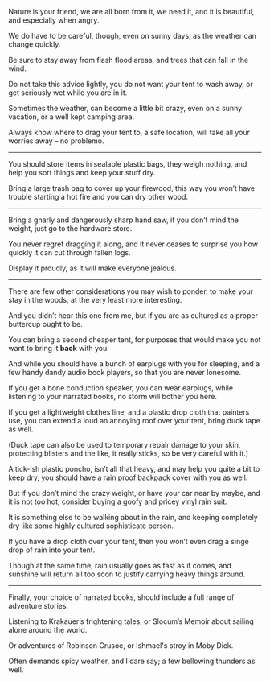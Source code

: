Nature is your friend, we are all born from it, we need it,
and it is beautiful, and especially when angry.

We do have to be careful, though,
even on sunny days, as the weather can change quickly.

Be sure to stay away from flash flood areas,
and trees that can fall in the wind.

Do not take this advice lightly,
you do not want your tent to wash away, or get seriously wet while you are in it.

Sometimes the weather, can become a little bit crazy,
even on a sunny vacation, or a well kept camping area.

Always know where to drag your tent to,
a safe location, will take all your worries away – no problemo.

---

You should store items in sealable plastic bags,
they weigh nothing, and help you sort things and keep your stuff dry.

Bring a large trash bag to cover up your firewood,
this way you won’t have trouble starting a hot fire and you can dry other wood.

---

Bring a gnarly and dangerously sharp hand saw,
if you don’t mind the weight, just go to the hardware store.

You never regret dragging it along,
and it never ceases to surprise you how quickly it can cut through fallen logs.

Display it proudly,
as it will make everyone jealous.

---

There are few other considerations you may wish to ponder,
to make your stay in the woods, at the very least more interesting.

And you didn’t hear this one from me,
but if you are as cultured as a proper buttercup ought to be.

You can bring a second cheaper tent,
for purposes that would make you not want to bring it __back__ with you.

And while you should have a bunch of earplugs with you for sleeping,
and a few handy dandy audio book players, so that you are never lonesome.

If you get a bone conduction speaker, you can wear earplugs,
while listening to your narrated books, no storm will bother you here.

If you get a lightweight clothes line, and a plastic drop cloth that painters use,
you can extend a loud an annoying roof over your tent, bring duck tape as well.

(Duck tape can also be used to temporary repair damage to your skin,
protecting blisters and the like, it really sticks, so be very careful with it.)

A tick-ish plastic poncho, isn’t all that heavy, and may help you quite a bit to keep dry,
you should have a rain proof backpack cover with you as well.

But if you don’t mind the crazy weight, or have your car near by maybe,
and it is not too hot, consider buying a goofy and pricey vinyl rain suit.

It is something else to be walking about in the rain,
and keeping completely dry like some highly cultured sophisticate person.

If you have a drop cloth over your tent,
then you won’t even drag a singe drop of rain into your tent.

Though at the same time, rain usually goes as fast as it comes,
and sunshine will return all too soon to justify carrying heavy things around.

---

Finally, your choice of narrated books,
should include a full range of adventure stories.

Listening to Krakauer’s frightening tales,
or Slocum’s Memoir about sailing alone around the world.

Or adventures of Robinson Crusoe,
or Ishmael's stroy in Moby Dick.

Often demands spicy weather,
and I dare say; a few bellowing thunders as well.
